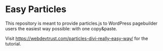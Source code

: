 # Easy Particles
This repository is meant to provide particles.js to WordPress pagebuilder users the easiest way possible: with one copy&amp;paste.

Visit https://webdevtrust.com/particles-divi-really-easy-way/ for the tutorial.
